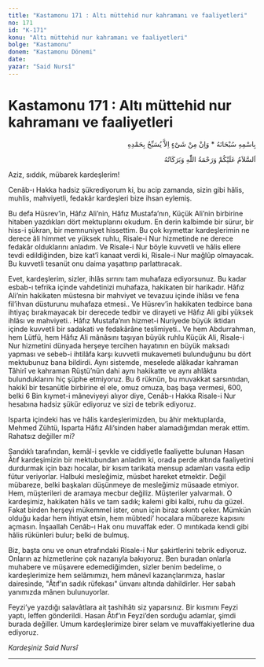 ```yaml
---
title: "Kastamonu 171 : Altı müttehid nur kahramanı ve faaliyetleri"
no: 171
id: "K-171"
konu: "Altı müttehid nur kahramanı ve faaliyetleri"
bolge: "Kastamonu"
donem: "Kastamonu Dönemi"
date: 
yazar: "Said Nursî"
---
```


# Kastamonu 171 : Altı müttehid nur kahramanı ve faaliyetleri

<p class="arabic" dir="rtl" title="Meal: “Subhân Allah’ın adıyla” * “Hiçbir şey yoktur ki O'nu hamd ile tesbih etmesin” [İsrâ 17:44]">بِاسْمِهِ سُبْحَانَهُ * وَاِنْ مِنْ شَىْءٍ اِلاَّ يُسَبِّحُ بِحَمْدِهِ</p>

<p class="arabic" dir="rtl" title="Meal: “Allah’ın selâmı, rahmeti ve bereketleri, üzerinize olsun.”">اَلسَّلاَمُ عَلَيْكُمْ وَرَحْمَةُ اللّٰهِ وَبَرَكَاتُهُ</p>

Aziz, sıddık, mübarek kardeşlerim!

Cenâb-ı Hakka hadsiz şükrediyorum ki, bu acip zamanda, sizin gibi hâlis, muhlis, mahviyetli, fedakâr kardeşleri bize ihsan eylemiş.

Bu defa Hüsrev’in, Hâfız Ali’nin, Hâfız Mustafa’nın, Küçük Ali’nin birbirine hitaben yazdıkları dört mektuplarını okudum. En derin kalbimde bir sürur, bir hiss-i şükran, bir memnuniyet hissettim. Bu çok kıymettar kardeşlerimin ne derece âli himmet ve yüksek ruhlu, Risale-i Nur hizmetinde ne derece fedakâr olduklarını anladım. Ve Risale-i Nur böyle kuvvetli ve hâlis ellere tevdi edildiğinden, bize kat’î kanaat verdi ki, Risale-i Nur mağlûp olmayacak. Bu kuvvetli tesanüt onu daima yaşattırıp parlattıracak.

Evet, kardeşlerim, sizler, ihlâs sırrını tam muhafaza ediyorsunuz. Bu kadar esbab-ı tefrika içinde vahdetinizi muhafaza, hakikaten bir harikadır. Hâfız Ali’nin hakikaten müstesna bir mahviyet ve tevazuu içinde ihlâsı ve fena fil’ihvan düsturunu muhafaza etmesi.. Ve Hüsrev’in hakikaten tedbirce bana ihtiyaç bırakmayacak bir derecede tedbir ve dirayeti ve Hâfız Ali gibi yüksek ihlâsı ve mahviyeti.. Hâfız Mustafa’nın hizmet-i Nuriyede büyük iktidarı içinde kuvvetli bir sadakati ve fedakârâne teslimiyeti.. Ve hem Abdurrahman, hem Lütfü, hem Hâfız Ali mânâsını taşıyan büyük ruhlu Küçük Ali, Risale-i Nur hizmetini dünyada herşeye tercihen hayatının en büyük maksadı yapması ve sebeb-i ihtilâfa karşı kuvvetli mukavemeti bulunduğunu bu dört mektubunuz bana bildirdi. Aynı sistemde, meselede alâkadar kahraman Tâhirî ve kahraman Rüştü’nün dahi aynı hakikatte ve aynı ahlâkta bulunduklarını hiç şüphe etmiyoruz. Bu 6 rüknün, bu muvakkat sarsıntıdan, hakikî bir tesanütle birbirine el ele, omuz omuza, baş başa vermesi, 600, belki 6 Bin kıymet-i mâneviyeyi alıyor diye, Cenâb-ı Hakka Risale-i Nur hesabına hadsiz şükür ediyoruz ve sizi de tebrik ediyoruz.

Isparta içindeki has ve hâlis kardeşlerimizden, bu âhir mektuplarda, Mehmed Zühtü, Isparta Hâfız Ali’sinden haber alamadığımdan merak ettim. Rahatsız değiller mi?

Sandıklı tarafından, kemâl-i şevkle ve ciddiyetle faaliyette bulunan Hasan Âtıf kardeşimizin bir mektubundan anladım ki, orada perde altında faaliyetini durdurmak için bazı hocalar, bir kısım tarikata mensup adamları vasıta edip fütur veriyorlar. Halbuki mesleğimiz, müsbet hareket etmektir. Değil mübareze, belki başkaları düşünmeye de mesleğimiz müsaade etmiyor. Hem, müşterileri de aramaya mecbur değiliz. Müşteriler yalvarmalı. O kardeşimiz, hakikaten hâlis ve tam sadık; kalemi gibi kalbi, ruhu da güzel. Fakat birden herşeyi mükemmel ister, onun için biraz sıkıntı çeker. Mümkün olduğu kadar hem ihtiyat etsin, hem mübtedi’ hocalara mübareze kapısını açmasın. İnşaallah Cenâb-ı Hak onu muvaffak eder. O mıntıkada kendi gibi hâlis rükünleri bulur; belki de bulmuş.

Biz, başta onu ve onun etrafındaki Risale-i Nur şakirtlerini tebrik ediyoruz. Onların az hizmetlerine çok nazarıyla bakıyoruz. Ben buradan onlarla muhabere ve müşavere edemediğimden, sizler benim bedelime, o kardeşlerimize hem selâmımızı, hem mânevî kazançlarımıza, haslar dairesinde, "Âtıf’ın sadık rüfekası" ünvanı altında dahildirler. Her sabah yanımızda mânen bulunuyorlar.

Feyzi’ye yazdığı salavâtlara ait tashihâtı siz yaparsınız. Bir kısmını Feyzi yaptı, leffen gönderildi. Hasan Âtıf’ın Feyzi’den sorduğu adamlar, şimdi burada değiller. Umum kardeşlerimize birer selam ve muvaffakiyetlerine dua ediyoruz.

*Kardeşiniz*
*Said Nursî*

***
